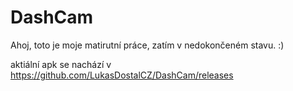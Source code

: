 # DashCam
Ahoj, toto je moje matirutní práce, zatím v nedokončeném stavu. :)


aktiální apk se nachází v https://github.com/LukasDostalCZ/DashCam/releases
